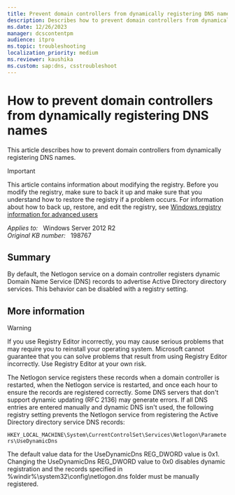 ```yaml
---
title: Prevent domain controllers from dynamically registering DNS names
description: Describes how to prevent domain controllers from dynamically registering DNS names.
ms.date: 12/26/2023
manager: dcscontentpm
audience: itpro
ms.topic: troubleshooting
localization_priority: medium
ms.reviewer: kaushika
ms.custom: sap:dns, csstroubleshoot
---
```

# How to prevent domain controllers from dynamically registering DNS names

This article describes how to prevent domain controllers from dynamically registering DNS names.

> [!IMPORTANT]
> This article contains information about modifying the registry. Before you modify the registry, make sure to back it up and make sure that you understand how to restore the registry if a problem occurs. For information about how to back up, restore, and edit the registry, see [Windows registry information for advanced users](https://support.microsoft.com/help/256986)

_Applies to:_ &nbsp; Windows Server 2012 R2  
_Original KB number:_ &nbsp; 198767

## Summary

By default, the Netlogon service on a domain controller registers dynamic Domain Name Service (DNS) records to advertise Active Directory directory services. This behavior can be disabled with a registry setting.

## More information

> [!WARNING]
> If you use Registry Editor incorrectly, you may cause serious problems that may require you to reinstall your operating system. Microsoft cannot guarantee that you can solve problems that result from using Registry Editor incorrectly. Use Registry Editor at your own risk.  

The Netlogon service registers these records when a domain controller is restarted, when the Netlogon service is restarted, and once each hour to ensure the records are registered correctly. Some DNS servers that don't support dynamic updating (RFC 2136) may generate errors. If all DNS entries are entered manually and dynamic DNS isn't used, the following registry setting prevents the Netlogon service from registering the Active Directory directory service DNS records:

`HKEY_LOCAL_MACHINE\System\CurrentControlSet\Services\Netlogon\Parameters\UseDynamicDns`

The default value data for the UseDynamicDns REG_DWORD value is 0x1. Changing the UseDynamicDns REG_DWORD value to 0x0 disables dynamic registration and the records specified in %windir%\\system32\\config\\netlogon.dns folder must be manually registered.
